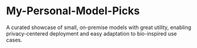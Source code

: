 # My-Personal-Model-Picks
A curated showcase of small, on-premise models with great utility, enabling privacy-centered deployment and easy adaptation to bio-inspired use cases.
